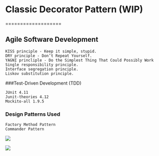 # Classic Decorator Pattern  (WIP)
===================

## Agile Software Development

```
KISS principle - Keep it simple, stupid.
DRY principle - Don’t Repeat Yourself.
YAGNI princliple - Do the Simplest Thing That Could Possibly Work
Single responsibility principle.
Interface segregation principle.
Liskov substitution principle.
```

###Test-Driven Development (TDD)
```
JUnit 4.11
Junit-theories 4.12
Mockito-all 1.9.5
```

### Design Patterns Used
```
Factory Method Pattern
Commander Pattern
```


![](http://i.imgur.com/ryCcj8y.png)


![](http://i.imgur.com/b5THlNq.png)
